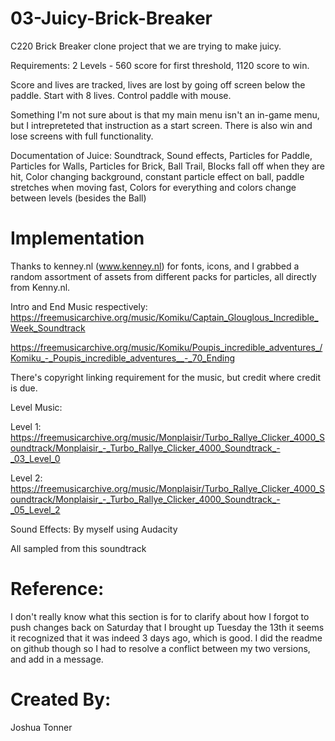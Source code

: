 # 03-Juicy-Brick-Breaker
C220 Brick Breaker clone project that we are trying to make juicy.

Requirements: 2 Levels - 560 score for first threshold, 1120 score to win.

Score and lives are tracked, lives are lost by going off screen below the paddle. Start with 8 lives. Control paddle with mouse.

Something I'm not sure about is that my main menu isn't an in-game menu, but I intrepreteted that instruction as a start screen. There is also win and lose screens with full functionality.

Documentation of Juice: Soundtrack, Sound effects, Particles for Paddle, Particles for Walls, Particles for Brick, Ball Trail, Blocks fall off when they are hit, Color changing background, constant particle effect on ball, paddle stretches when moving fast, Colors for everything and colors change between levels (besides the Ball)

# Implementation
Thanks to kenney.nl (www.kenney.nl) for fonts, icons, and I grabbed a random assortment of assets from different packs for particles, all directly from Kenny.nl.

Intro and End Music respectively:
https://freemusicarchive.org/music/Komiku/Captain_Glouglous_Incredible_Week_Soundtrack

https://freemusicarchive.org/music/Komiku/Poupis_incredible_adventures_/Komiku_-_Poupis_incredible_adventures__-_70_Ending

There's copyright linking requirement for the music, but credit where credit is due.

Level Music:

Level 1: https://freemusicarchive.org/music/Monplaisir/Turbo_Rallye_Clicker_4000_Soundtrack/Monplaisir_-_Turbo_Rallye_Clicker_4000_Soundtrack_-_03_Level_0

Level 2: https://freemusicarchive.org/music/Monplaisir/Turbo_Rallye_Clicker_4000_Soundtrack/Monplaisir_-_Turbo_Rallye_Clicker_4000_Soundtrack_-_05_Level_2

Sound Effects:
By myself using Audacity

All sampled from this soundtrack

# Reference:

I don't really know what this section is for to clarify about how I forgot to push changes back on Saturday that I brought up Tuesday the 13th it seems it recognized that it was indeed 3 days ago, which is good. I did the readme on github though so I had to resolve a conflict between my two versions, and add in a message.


# Created By:
Joshua Tonner
